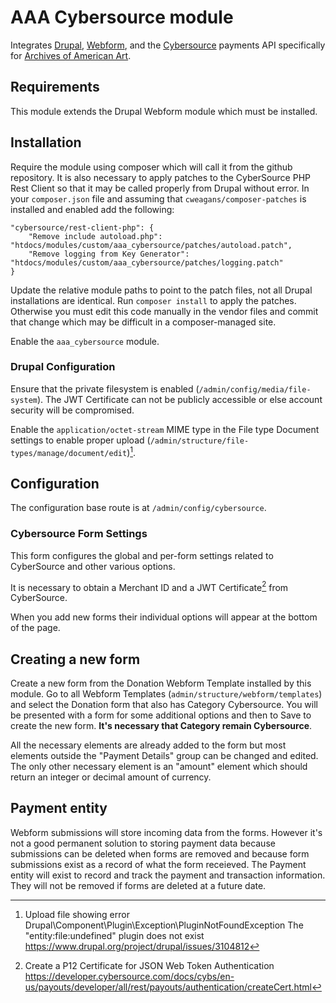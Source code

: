 # AAA Cybersource module
Integrates [Drupal](https://www.drupal.org/home), [Webform](https://www.drupal.org/project/webform), and the [Cybersource](https://www.cybersource.com/en-us.html) payments API specifically for [Archives of American Art](https://aaa.si.edu).

## Requirements
This module extends the Drupal Webform module which must be installed.

## Installation
Require the module using composer which will call it from the github repository. It is also necessary to apply patches to the CyberSource PHP Rest Client so that it may be called properly from Drupal without error. In your `composer.json` file and assuming that `cweagans/composer-patches` is installed and enabled add the following:
```
"cybersource/rest-client-php": {
    "Remove include autoload.php": "htdocs/modules/custom/aaa_cybersource/patches/autoload.patch",
    "Remove logging from Key Generator": "htdocs/modules/custom/aaa_cybersource/patches/logging.patch"
}
```
Update the relative module paths to point to the patch files, not all Drupal installations are identical.
Run `composer install` to apply the patches.
Otherwise you must edit this code manually in the vendor files and commit that change which may be difficult in a composer-managed site.

Enable the `aaa_cybersource` module.

### Drupal Configuration
Ensure that the private filesystem is enabled (`/admin/config/media/file-system`). The JWT Certificate can not be publicly accessible or else account security will be compromised.

Enable the `application/octet-stream` MIME type in the File type Document settings to enable proper upload (`/admin/structure/file-types/manage/document/edit`)[^1].

## Configuration
The configuration base route is at `/admin/config/cybersource`.

### Cybersource Form Settings
This form configures the global and per-form settings related to CyberSource and other various options.

It is necessary to obtain a Merchant ID and a JWT Certificate[^2] from CyberSource.

When you add new forms their individual options will appear at the bottom of the page.

## Creating a new form
Create a new form from the Donation Webform Template installed by this module. Go to all Webform Templates (`admin/structure/webform/templates`) and select the Donation form that also has Category Cybersource. You will be presented with a form for some additional options and then to Save to create the new form. **It's necessary that Category remain Cybersource**.

All the necessary elements are already added to the form but most elements outside the "Payment Details" group can be changed and edited. The only other necessary element is an "amount" element which should return an integer or decimal amount of currency.

## Payment entity
Webform submissions will store incoming data from the forms. However it's not a good permanent solution to storing payment data because submissions can be deleted when forms are removed and because form submissions exist as a record of what the form receieved. The Payment entity will exist to record and track the payment and transaction information. They will not be removed if forms are deleted at a future date.

[^1]: Upload file showing error Drupal\Component\Plugin\Exception\PluginNotFoundException The "entity:file:undefined" plugin does not exist https://www.drupal.org/project/drupal/issues/3104812
[^2]: Create a P12 Certificate for JSON Web Token Authentication https://developer.cybersource.com/docs/cybs/en-us/payouts/developer/all/rest/payouts/authentication/createCert.html